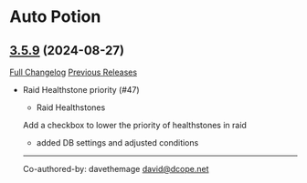 # Auto Potion

## [3.5.9](https://github.com/ollidiemaus/AutoPotion/tree/3.5.9) (2024-08-27)
[Full Changelog](https://github.com/ollidiemaus/AutoPotion/compare/3.5.8...3.5.9) [Previous Releases](https://github.com/ollidiemaus/AutoPotion/releases)

- Raid Healthstone priority (#47)  
    * Raid Healthstones  
    Add a checkbox to lower the priority of healthstones in raid  
    * added DB settings and adjusted conditions  
    ---------  
    Co-authored-by: davethemage <david@dcope.net>  